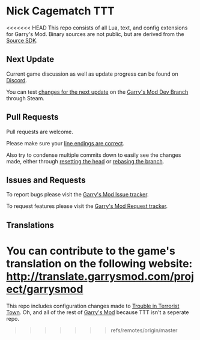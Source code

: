 Nick Cagematch TTT
=========

<<<<<<< HEAD
This repo consists of all Lua, text, and config extensions for Garry's Mod. Binary sources are not public, but are derived from the [Source SDK](https://github.com/ValveSoftware/source-sdk-2013).

Next Update
---
Current game discussion as well as update progress can be found on [Discord](https://discord.gg/gmod).

You can test [changes for the next update](http://wiki.garrysmod.com/changelist/) on the [Garry's Mod Dev Branch](http://wiki.garrysmod.com/page/Dev_Branch) through Steam.

Pull Requests
---
Pull requests are welcome. 

Please make sure your [line endings are correct](https://help.github.com/articles/dealing-with-line-endings/).

Also try to condense multiple commits down to easily see the changes made, either through [resetting the head](http://stackoverflow.com/a/5201642) or [rebasing the branch](http://stackoverflow.com/a/5189600).

Issues and Requests
---
To report bugs please visit the [Garry's Mod Issue tracker](https://github.com/Facepunch/garrysmod-issues/).

To request features please visit the [Garry's Mod Request tracker](https://github.com/Facepunch/garrysmod-requests/).


Translations
---
You can contribute to the game's translation on the following website:
http://translate.garrysmod.com/project/garrysmod
=======
This repo includes configuration changes made to [Trouble in Terrorist Town](https://github.com/Facepunch/garrysmod/tree/master/garrysmod/gamemodes/terrortown). Oh, and all of the rest of [Garry's Mod](https://github.com/Facepunch/garrysmod) because TTT isn't a seperate repo.
>>>>>>> refs/remotes/origin/master
